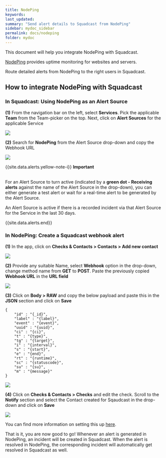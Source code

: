 ```yaml
---
title: NodePing
keywords: 
last_updated: 
summary: "Send alert details to Squadcast from NodePing"
sidebar: mydoc_sidebar
permalink: docs/nodeping
folder: mydoc
---
```


This document will help you integrate NodePing with Squadcast.

[NodePing](https://nodeping.com/) provides uptime monitoring for websites and servers.

Route detailed alerts from NodePing to the right users in Squadcast.

## How to integrate NodePing with Squadcast

### In Squadcast: Using NodePing as an Alert Source

**(1)** From the navigation bar on the left, select **Services**. Pick the applicable **Team** from the Team-picker on the top. Next, click on **Alert Sources** for the applicable Service

![](images/alert_source_1.png)

**(2)** Search for **NodePing** from the Alert Source drop-down and copy the Webhook URL

![](images/nodeping_1.png)

{{site.data.alerts.yellow-note-i}}
<b>Important</b><br/><br/>
<p>For an Alert Source to turn active (indicated by a <b>green dot - Receiving alerts</b> against the name of the Alert Source in the drop-down), you can either generate a test alert or wait for a real-time alert to be generated by the Alert Source.</p>
<p>An Alert Source is active if there is a recorded incident via that Alert Source for the Service in the last 30 days.</p>
{{site.data.alerts.end}}

### In NodePing: Create a Squadcast webhook alert

**(1)** In the app, click on **Checks & Contacts > Contacts > Add new contact**

![](images/nodeping_2.png)

**(2)** Provide any suitable Name, select **Webhook** option in the drop-down, change method name from **GET** to **POST**. Paste the previously copied **Webhook URL** in the **URL field**

![](images/nodeping_3.png)

**(3)** Click on **Body > RAW** and copy the below payload and paste this in the **JSON** section and click on **Save**

```
{
	"id" : "{_id}",
	"label" : "{label}",
	"event" : "{event}",
	"uuid" : "{uuid}",
	"ci" : "{ci}",
	"t" : "{type}",
	"tg" : "{target}",
	"i" : "{interval}",
	"s" : "{start}",
	"e" : "{end}",
	"rt" : "{runtime}",
	"sc" : "{statuscode}",
	"su" : "{su}",
	"m" : "{message}"
}
```

![](images/nodeping_4.png)

**(4)** Click on **Checks & Contacts > Checks** and edit the check. Scroll to the **Notify** section and select the Contact created for Sqaudcast in the drop-down and click on **Save**

![](images/nodeping_5.png)

You can find more information on setting this up [here](https://nodeping.com/nodepingnotifications.html#webhooks).

That is it, you are now good to go! Whenever an alert is generated in NodePing, an incident will be created in Squadcast. When the alert is resolved in NodePing, the corresponding incident will automatically get resolved in Squadcast as well.
